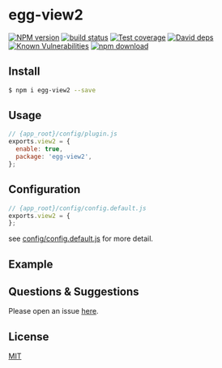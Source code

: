 # egg-view2

[![NPM version][npm-image]][npm-url]
[![build status][travis-image]][travis-url]
[![Test coverage][codecov-image]][codecov-url]
[![David deps][david-image]][david-url]
[![Known Vulnerabilities][snyk-image]][snyk-url]
[![npm download][download-image]][download-url]

[npm-image]: https://img.shields.io/npm/v/egg-view2.svg?style=flat-square
[npm-url]: https://npmjs.org/package/egg-view2
[travis-image]: https://img.shields.io/travis/eggjs/egg-view2.svg?style=flat-square
[travis-url]: https://travis-ci.org/eggjs/egg-view2
[codecov-image]: https://img.shields.io/codecov/c/github/eggjs/egg-view2.svg?style=flat-square
[codecov-url]: https://codecov.io/github/eggjs/egg-view2?branch=master
[david-image]: https://img.shields.io/david/eggjs/egg-view2.svg?style=flat-square
[david-url]: https://david-dm.org/eggjs/egg-view2
[snyk-image]: https://snyk.io/test/npm/egg-view2/badge.svg?style=flat-square
[snyk-url]: https://snyk.io/test/npm/egg-view2
[download-image]: https://img.shields.io/npm/dm/egg-view2.svg?style=flat-square
[download-url]: https://npmjs.org/package/egg-view2

<!--
Description here.
-->

## Install

```bash
$ npm i egg-view2 --save
```

## Usage

```js
// {app_root}/config/plugin.js
exports.view2 = {
  enable: true,
  package: 'egg-view2',
};
```

## Configuration

```js
// {app_root}/config/config.default.js
exports.view2 = {
};
```

see [config/config.default.js](config/config.default.js) for more detail.

## Example

<!-- example here -->

## Questions & Suggestions

Please open an issue [here](https://github.com/eggjs/egg/issues).

## License

[MIT](LICENSE)
